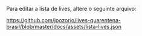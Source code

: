 Para editar a lista de lives, altere o seguinte arquivo:

https://github.com/jpozorio/lives-quarentena-brasil/blob/master/docs/assets/lista-lives.json
